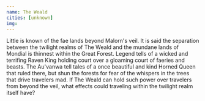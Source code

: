```yaml
---
name: The Weald
cities: [unknown]
img: 
---
```

Little is known of the fae lands beyond Malorn's veil. It is said the separation between the twilight realms of The Weald and the mundane lands of Mondial is thinnest within the Great Forest. Legend tells of a wicked and terrifing Raven King holding court over a gloaming court of faeries and beasts. The Au'vanwa tell tales of a once beautiful and kind Horned Queen that ruled there, but shun the forests for fear of the whispers in the trees that drive travelers mad. If The Weald can hold such power over travelers from beyond the veil, what effects could traveling within the twilight realm itself have? 